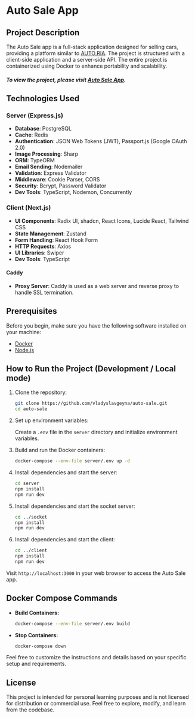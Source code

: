 # Auto Sale App

## Project Description

The Auto Sale app is a full-stack application designed for selling cars, providing a platform similar to [AUTO.RIA](https://auto.ria.com/uk/). The project is structured with a client-side application and a server-side API. The entire project is containerized using Docker to enhance portability and scalability.

##### To view the project, please visit [Auto Sale App](https://auto-sale.anyeg.me).

## Technologies Used

### Server (Express.js)

-   **Database**: PostgreSQL
-   **Cache**: Redis
-   **Authentication**: JSON Web Tokens (JWT), Passport.js (Google OAuth 2.0)
-   **Image Processing**: Sharp
-   **ORM**: TypeORM
-   **Email Sending**: Nodemailer
-   **Validation**: Express Validator
-   **Middleware**: Cookie Parser, CORS
-   **Security**: Bcrypt, Password Validator
-   **Dev Tools**: TypeScript, Nodemon, Concurrently

### Client (Next.js)

-   **UI Components**: Radix UI, shadcn, React Icons, Lucide React, Tailwind CSS
-   **State Management**: Zustand
-   **Form Handling**: React Hook Form
-   **HTTP Requests**: Axios
-   **UI Libraries**: Swiper
-   **Dev Tools**: TypeScript

#### Caddy

-   **Proxy Server**: Caddy is used as a web server and reverse proxy to handle SSL termination.

## Prerequisites

Before you begin, make sure you have the following software installed on your machine:

-   [Docker](https://www.docker.com/get-started)
-   [Node.js](https://nodejs.org/)

## How to Run the Project (Development / Local mode)

1. Clone the repository:

    ```bash
    git clone https://github.com/vladyslavgeyna/auto-sale.git
    cd auto-sale
    ```

2. Set up environment variables:

    Create a `.env` file in the `server` directory and initialize environment variables.

3. Build and run the Docker containers:

    ```bash
    docker-compose --env-file server/.env up -d
    ```

4. Install dependencies and start the server:

    ```bash
    cd server
    npm install
    npm run dev
    ```

5. Install dependencies and start the socket server:

    ```bash
    cd ../socket
    npm install
    npm run dev
    ```

6. Install dependencies and start the client:

    ```bash
    cd ../client
    npm install
    npm run dev
    ```

Visit `http://localhost:3000` in your web browser to access the Auto Sale app.

## Docker Compose Commands

-   **Build Containers:**

    ```bash
    docker-compose --env-file server/.env build
    ```

-   **Stop Containers:**
    ```bash
    docker-compose down
    ```

Feel free to customize the instructions and details based on your specific setup and requirements.

## License

This project is intended for personal learning purposes and is not licensed for distribution or commercial use. Feel free to explore, modify, and learn from the codebase.
